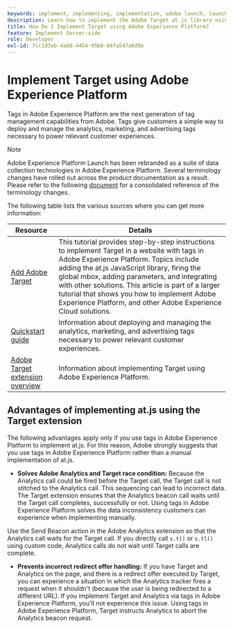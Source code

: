```yaml
---
keywords: implement, implementing, implementation, adobe launch, launch, race, redirect, experience platform launch, platform launch, tags, adobe platform, implement2
description: Learn how to implement the Adobe Target at.js library using Adobe Experience Platform, the preferred method to implement Target.
title: How Do I Implement Target using Adobe Experience Platform?
feature: Implement Server-side
role: Developer
exl-id: 7cc1d3ab-4a68-4454-95b0-04fa547a6d9e
---
```

# Implement Target using Adobe Experience Platform

Tags in Adobe Experience Platform are the next generation of tag management capabilities from Adobe. Tags give customers a simple way to deploy and manage the analytics, marketing, and advertising tags necessary to power relevant customer experiences.

>[!NOTE]
>
>Adobe Experience Platform Launch has been rebranded as a suite of data collection technologies in Adobe Experience Platform. Several terminology changes have rolled out across the product documentation as a result. Please refer to the following [document](https://experienceleague.adobe.com/docs/experience-platform/tags/term-updates.html?) for a consolidated reference of the terminology changes.

The following table lists the various sources where you can get more information:

| Resource | Details |
|--- |--- |
|[Add Adobe Target](https://experienceleague.adobe.com/docs/launch-learn/implementing-in-websites-with-launch/implement-solutions/target.html#implement-solutions)|This tutorial provides step-by-step instructions to implement Target in a website with tags in Adobe Experience Platform. Topics include adding the at.js JavaScript library, firing the global mbox, adding parameters, and integrating with other solutions. This article is part of a larger tutorial that shows you how to implement Adobe Experience Platform, and other Adobe Experience Cloud solutions.|
|[Quickstart guide](https://experienceleague.adobe.com/docs/experience-platform/tags/get-started/quick-start.html)|Information about deploying and managing the analytics, marketing, and advertising tags necessary to power relevant customer experiences.|
|[Adobe Target extension overview](https://experienceleague.adobe.com/docs/experience-platform/tags/extensions/adobe/target/overview.html)|Information about implementing Target using Adobe Experience Platform.|

## Advantages of implementing at.js using the Target extension

The following advantages apply only if you use tags in Adobe Experience Platform to implement at.js. For this reason, Adobe strongly suggests that you use tags in Adobe Experience Platform rather than a manual implementation of at.js.

* **Solves Adobe Analytics and Target race condition:** Because the Analytics call could be fired before the Target call, the Target call is not stitched to the Analytics call. This sequencing can lead to incorrect data. The Target extension ensures that the Analytics beacon call waits until the Target call completes, successfully or not. Using tags in Adobe Experience Platform solves the data inconsistency customers can experience when implementing manually.

<InlineAlert variant="info" slots="text"/>
  
Use the Send Beacon action in the Adobe Analytics extension so that the Analytics call waits for the Target call. If you directly call `s.t()` or `s.tl()` using custom code, Analytics calls do not wait until Target calls are complete.

* **Prevents incorrect redirect offer handling:** If you have Target and Analytics on the page, and there is a redirect offer executed by Target, you can experience a situation in which the Analytics tracker fires a request when it shouldn't (because the user is being redirected to a different URL). If you implement Target and Analytics via tags in Adobe Experience Platform, you'll not experience this issue. Using tags in Adobe Experience Platform, Target instructs Analytics to abort the Analytics beacon request.

